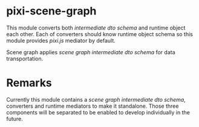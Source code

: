 # pixi-scene-graph

This module converts both _intermediate dto schema_ and runtime object each other.
Each of converters should know runtime object schema so this module provides _pixi.js_ mediator by default.

Scene graph applies _scene graph intermediate dto schema_ for data transportation.

# Remarks

Currently this module contains a _scene graph intermediate dto schema_, converters and runtime mediators to make it standalone.
Those three components will be separated to be enabled to develop individually in the future.
